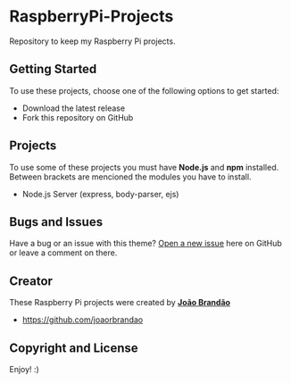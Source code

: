 # RaspberryPi-Projects
Repository to keep my Raspberry Pi projects.

## Getting Started

To use these projects, choose one of the following options to get started:
* Download the latest release
* Fork this repository on GitHub

## Projects

To use some of these projects you must have **Node.js** and **npm** installed. Between brackets are mencioned the modules you have to install.
* Node.js Server (express, body-parser, ejs)

## Bugs and Issues

Have a bug or an issue with this theme? [Open a new issue](https://github.com/joaorbrandao/RaspberryPi-Projects/issues) here on GitHub or leave a comment on there.

## Creator

These Raspberry Pi projects were created by [**João Brandão**](https://joaorbrandao.github.io)

* https://github.com/joaorbrandao

## Copyright and License

Enjoy! :)
